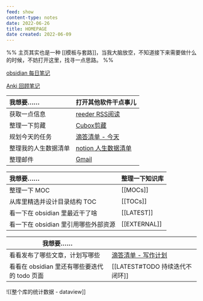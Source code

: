 ```yaml
---
feed: show
content-type: notes
date: 2022-06-26
title: HOMEPAGE
date created: 2022-06-09
---
```


%%
主页其实也是一种 [[模板与套路]]，当我大脑放空，不知道接下来需要做什么的时候，不妨打开这里，找寻一点思路。
%%

[obsidian 每日笔记](obsidian://advanced-uri?daily=true&mode=append)

[Anki 回顾笔记](obsidian://advanced-uri?vault=knowledge-garden&commandid=obsidian-spaced-repetition%253Asrs-note-review-open-note)

| 我想要…… | 打开其他软件干点事儿 |
|:-------------------- |:----------------------------------------------------- |
| 获取一点信息 | [reeder RSS阅读](reeder://) |
| 整理一下剪藏 | [Cubox剪藏](cubox://) |
| 规划今天的任务 | [滴答清单 - 今天](ticktick://v1/show?smartlist=today) |
| 整理我的人生数据清单 | [notion 人生数据清单](notion://) |
| 整理邮件 | [Gmail](microsoft-edge-http://tabs) |

| 我想要…… |   整理一下知识库 |
| :------------------------------------ | :------------ |
| 整理一下 MOC | [[MOCs]] |
| 从库里精选并设计目录结构 TOC | [[TOCs]] |
| 看一下在 obsidian 里最近干了啥 | [[LATEST]] |
| 看一下在 obsidian 里引用哪些外部资源 | [[EXTERNAL]] |

| 我想要…… |                                                         |
| ------------------------------------------ | ------------------------------------------------------- |
| 看看发布了哪些文章，计划写哪些 | [滴答清单 - 写作计划](ticktick://v1/show?list=写作笔记) |
| 看看在 obsidian 里还有哪些要迭代的 todo 页面 | [[LATEST#TODO 持续迭代不闭环]] |

![[整个库的统计数据 - dataview]]
